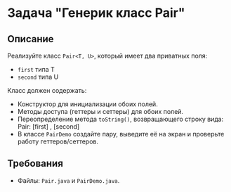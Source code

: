 # Задача "Генерик класс Pair"

## Описание

Реализуйте класс `Pair<T, U>`, который имеет два приватных поля:

- `first` типа T
- `second` типа U

Класс должен содержать:

- Конструктор для инициализации обоих полей.
- Методы доступа (геттеры и сеттеры) для обоих полей.
- Переопределение метода `toString()`, возвращающего строку вида: Pair: [first] , [second]
- В классе `PairDemo` создайте пару, выведите её на экран и проверьте работу геттеров/сеттеров.

## Требования

- Файлы: `Pair.java` и `PairDemo.java`.

